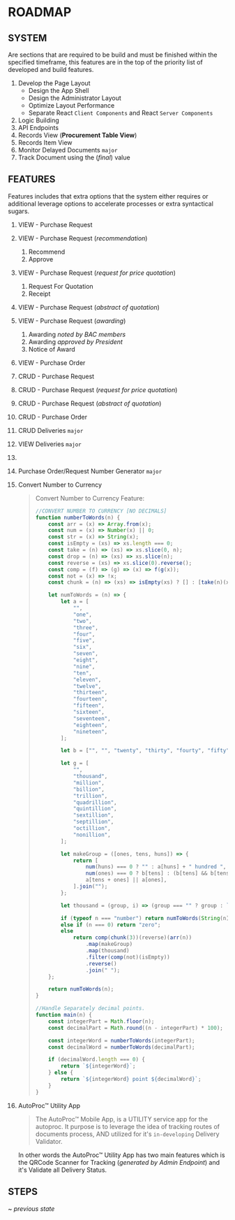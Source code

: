 # ROADMAP

## SYSTEM

Are sections that are required to be build and must be finished within the specified timeframe, this features are in the top of the priority list of developed and build features.

1. Develop the Page Layout
    - Design the App Shell
    - Design the Administrator Layout
    - Optimize Layout Performance
    - Separate React `Client Components` and React `Server Components`
2. Logic Building
3. API Endpoints
4. Records View (**Procurement Table View**)
5. Records Item View
6. Monitor Delayed Documents `major`
7. Track Document using the (_final_) value

## FEATURES

Features includes that extra options that the system either requires or additional leverage options to accelerate processes or extra syntactical sugars.

1. VIEW - Purchase Request

2. VIEW - Purchase Request (_recommendation_)

    1. Recommend
    2. Approve

3. VIEW - Purchase Request (_request for price quotation_)

    1. Request For Quotation
    2. Receipt

4. VIEW - Purchase Request (_abstract of quotation_)

5. VIEW - Purchase Request (_awarding_)

    1. Awarding _noted by BAC members_
    2. Awarding _approved by President_
    3. Notice of Award

6. VIEW - Purchase Order

7. CRUD - Purchase Request

8. CRUD - Purchase Request (_request for price quotation_)

9. CRUD - Purchase Request (_abstract of quotation_)

10. CRUD - Purchase Order

11. CRUD Deliveries `major`

12. VIEW Deliveries `major`

13.

14. Purchase Order/Request Number Generator `major`

15. Convert Number to Currency

    > Convert Number to Currency Feature:
    >
    > ```typescript
    > //CONVERT NUMBER TO CURRENCY [NO DECIMALS]
    > function numberToWords(n) {
    >     const arr = (x) => Array.from(x);
    >     const num = (x) => Number(x) || 0;
    >     const str = (x) => String(x);
    >     const isEmpty = (xs) => xs.length === 0;
    >     const take = (n) => (xs) => xs.slice(0, n);
    >     const drop = (n) => (xs) => xs.slice(n);
    >     const reverse = (xs) => xs.slice(0).reverse();
    >     const comp = (f) => (g) => (x) => f(g(x));
    >     const not = (x) => !x;
    >     const chunk = (n) => (xs) => isEmpty(xs) ? [] : [take(n)(xs), ...chunk(n)(drop(n)(xs))];
    >
    >     let numToWords = (n) => {
    >         let a = [
    >             "",
    >             "one",
    >             "two",
    >             "three",
    >             "four",
    >             "five",
    >             "six",
    >             "seven",
    >             "eight",
    >             "nine",
    >             "ten",
    >             "eleven",
    >             "twelve",
    >             "thirteen",
    >             "fourteen",
    >             "fifteen",
    >             "sixteen",
    >             "seventeen",
    >             "eighteen",
    >             "nineteen",
    >         ];
    >
    >         let b = ["", "", "twenty", "thirty", "fourty", "fifty", "sixty", "seventy", "eighty", "ninety"];
    >
    >         let g = [
    >             "",
    >             "thousand",
    >             "million",
    >             "billion",
    >             "trillion",
    >             "quadrillion",
    >             "quintillion",
    >             "sextillion",
    >             "septillion",
    >             "octillion",
    >             "nonillion",
    >         ];
    >
    >         let makeGroup = ([ones, tens, huns]) => {
    >             return [
    >                 num(huns) === 0 ? "" : a[huns] + " hundred ",
    >                 num(ones) === 0 ? b[tens] : (b[tens] && b[tens] + "-") || "",
    >                 a[tens + ones] || a[ones],
    >             ].join("");
    >         };
    >
    >         let thousand = (group, i) => (group === "" ? group : `${group} ${g[i]}`);
    >
    >         if (typeof n === "number") return numToWords(String(n));
    >         else if (n === 0) return "zero";
    >         else
    >             return comp(chunk(3))(reverse)(arr(n))
    >                 .map(makeGroup)
    >                 .map(thousand)
    >                 .filter(comp(not)(isEmpty))
    >                 .reverse()
    >                 .join(" ");
    >     };
    >
    >     return numToWords(n);
    > }
    > ```
    >
    > ```typescript
    > //Handle Separately decimal points.
    > function main(n) {
    >     const integerPart = Math.floor(n);
    >     const decimalPart = Math.round((n - integerPart) * 100);
    >
    >     const integerWord = numberToWords(integerPart);
    >     const decimalWord = numberToWords(decimalPart);
    >
    >     if (decimalWord.length === 0) {
    >         return `${integerWord}`;
    >     } else {
    >         return `${integerWord} point ${decimalWord}`;
    >     }
    > }
    > ```

16. AutoProc&trade; Utility App

    > The AutoProc&trade; Mobile App, is a UTILITY service app for the autoproc. It purpose is to leverage the idea of tracking routes of documents process, AND utilized for it's `in-developing` Delivery Validator.

    In other words the AutoProc&trade; Utility App has two main features which is the QRCode Scanner for Tracking (_generated by Admin Endpoint_) and it's Validate all Delivery Status.

## STEPS

~ _previous state_
